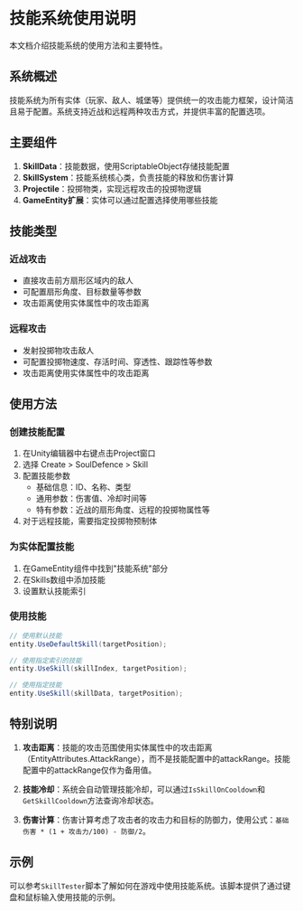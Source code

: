 # 技能系统使用说明

本文档介绍技能系统的使用方法和主要特性。

## 系统概述

技能系统为所有实体（玩家、敌人、城堡等）提供统一的攻击能力框架，设计简洁且易于配置。系统支持近战和远程两种攻击方式，并提供丰富的配置选项。

## 主要组件

1. **SkillData**：技能数据，使用ScriptableObject存储技能配置
2. **SkillSystem**：技能系统核心类，负责技能的释放和伤害计算
3. **Projectile**：投掷物类，实现远程攻击的投掷物逻辑
4. **GameEntity扩展**：实体可以通过配置选择使用哪些技能

## 技能类型

### 近战攻击
- 直接攻击前方扇形区域内的敌人
- 可配置扇形角度、目标数量等参数
- 攻击距离使用实体属性中的攻击距离

### 远程攻击
- 发射投掷物攻击敌人
- 可配置投掷物速度、存活时间、穿透性、跟踪性等参数
- 攻击距离使用实体属性中的攻击距离

## 使用方法

### 创建技能配置

1. 在Unity编辑器中右键点击Project窗口
2. 选择 Create > SoulDefence > Skill
3. 配置技能参数
   - 基础信息：ID、名称、类型
   - 通用参数：伤害值、冷却时间等
   - 特有参数：近战的扇形角度、远程的投掷物属性等
4. 对于远程技能，需要指定投掷物预制体

### 为实体配置技能

1. 在GameEntity组件中找到"技能系统"部分
2. 在Skills数组中添加技能
3. 设置默认技能索引

### 使用技能

```csharp
// 使用默认技能
entity.UseDefaultSkill(targetPosition);

// 使用指定索引的技能
entity.UseSkill(skillIndex, targetPosition);

// 使用指定技能
entity.UseSkill(skillData, targetPosition);
```

## 特别说明

1. **攻击距离**：技能的攻击范围使用实体属性中的攻击距离（EntityAttributes.AttackRange），而不是技能配置中的attackRange。技能配置中的attackRange仅作为备用值。

2. **技能冷却**：系统会自动管理技能冷却，可以通过`IsSkillOnCooldown`和`GetSkillCooldown`方法查询冷却状态。

3. **伤害计算**：伤害计算考虑了攻击者的攻击力和目标的防御力，使用公式：`基础伤害 * (1 + 攻击力/100) - 防御/2`。

## 示例

可以参考`SkillTester`脚本了解如何在游戏中使用技能系统。该脚本提供了通过键盘和鼠标输入使用技能的示例。 